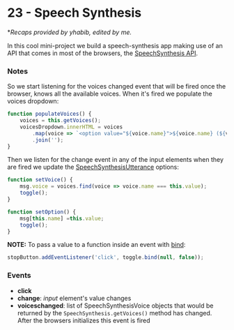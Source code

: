 # 23 - Speech Synthesis

**Recaps provided by yhabib, edited by me.*

In this cool mini-project we build a speech-synthesis app making use of an API that comes in most of the browsers, the [SpeechSynthesis API](https://developer.mozilla.org/en-US/docs/Web/API/SpeechSynthesis).

### Notes
So we start listening for the voices changed event that will be fired once the browser, knows all the available voices. When it's fired we populate the voices dropdown:

```javascript
function populateVoices() {
	voices = this.getVoices();
	voicesDropdown.innerHTML = voices
		.map(voice => `<option value="${voice.name}">${voice.name} (${voice.lang})</option>`)
		.join('');
}
```

Then we listen for the change event in any of the input elements when they are fired we update the [SpeechSynthesisUtterance](https://developer.mozilla.org/en-US/docs/Web/API/SpeechSynthesisUtterance) options:

```javascript
function setVoice() {
	msg.voice = voices.find(voice => voice.name === this.value);
	toggle();
}

function setOption() {			
	msg[this.name] =this.value;
	toggle();
}
```
**NOTE:** To pass a value to a function inside an event with [bind](https://developer.mozilla.org/en/docs/Web/JavaScript/Reference/Global_objects/Function/bind):

```javascript
stopButton.addEventListener('click', toggle.bind(null, false));
```

### Events
* **click**
* **change**: *input* element's value changes
* **voiceschanged**: list of SpeechSynthesisVoice objects that would be returned by the ```SpeechSynthesis.getVoices()``` method has changed. After the browsers initializes this event is fired
